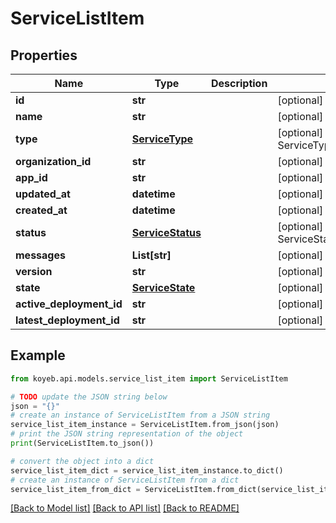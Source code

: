 # ServiceListItem


## Properties

Name | Type | Description | Notes
------------ | ------------- | ------------- | -------------
**id** | **str** |  | [optional] 
**name** | **str** |  | [optional] 
**type** | [**ServiceType**](ServiceType.md) |  | [optional] [default to ServiceType.INVALID_TYPE]
**organization_id** | **str** |  | [optional] 
**app_id** | **str** |  | [optional] 
**updated_at** | **datetime** |  | [optional] 
**created_at** | **datetime** |  | [optional] 
**status** | [**ServiceStatus**](ServiceStatus.md) |  | [optional] [default to ServiceStatus.STARTING]
**messages** | **List[str]** |  | [optional] 
**version** | **str** |  | [optional] 
**state** | [**ServiceState**](ServiceState.md) |  | [optional] 
**active_deployment_id** | **str** |  | [optional] 
**latest_deployment_id** | **str** |  | [optional] 

## Example

```python
from koyeb.api.models.service_list_item import ServiceListItem

# TODO update the JSON string below
json = "{}"
# create an instance of ServiceListItem from a JSON string
service_list_item_instance = ServiceListItem.from_json(json)
# print the JSON string representation of the object
print(ServiceListItem.to_json())

# convert the object into a dict
service_list_item_dict = service_list_item_instance.to_dict()
# create an instance of ServiceListItem from a dict
service_list_item_from_dict = ServiceListItem.from_dict(service_list_item_dict)
```
[[Back to Model list]](../README.md#documentation-for-models) [[Back to API list]](../README.md#documentation-for-api-endpoints) [[Back to README]](../README.md)


